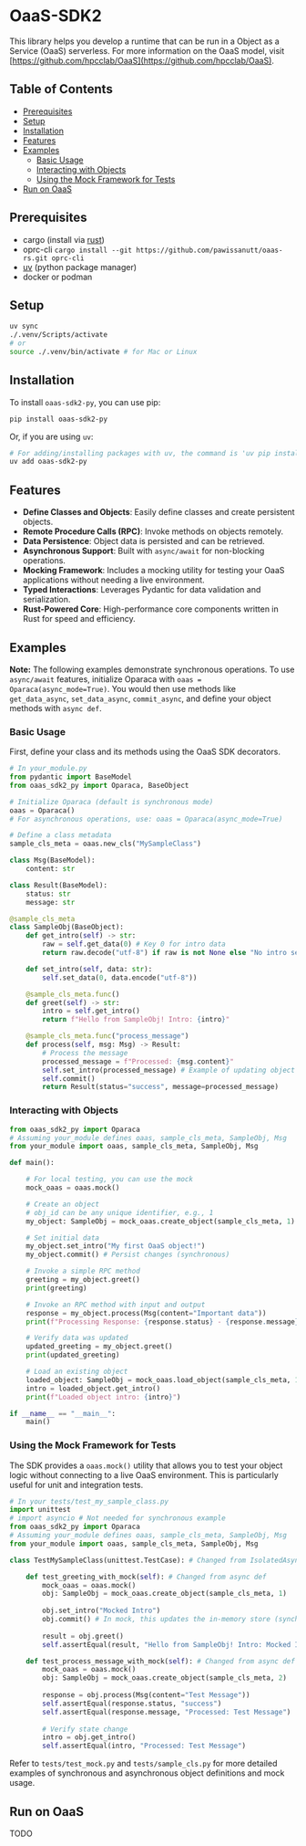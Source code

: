 # OaaS-SDK2

This library helps you develop a runtime that can be run in a  Object as a Service (OaaS) serverless. For more information on the OaaS model, visit [https://github.com/hpcclab/OaaS](https://github.com/hpcclab/OaaS).

## Table of Contents
- [Prerequisites](#prerequisites)
- [Setup](#setup)
- [Installation](#installation)
- [Features](#features)
- [Examples](#examples)
  - [Basic Usage](#basic-usage)
  - [Interacting with Objects](#interacting-with-objects)
  - [Using the Mock Framework for Tests](#using-the-mock-framework-for-tests)
- [Run on OaaS](#run-on-oaas)

## Prerequisites
- cargo (install via [rust](https://rustup.rs/))
- oprc-cli `cargo install --git https://github.com/pawissanutt/oaas-rs.git oprc-cli`
- [uv](https://github.com/astral-sh/uv) (python package manager)
- docker or podman

## Setup

```bash
uv sync
./.venv/Scripts/activate
# or
source ./.venv/bin/activate # for Mac or Linux 
```

## Installation

To install `oaas-sdk2-py`, you can use pip:

```bash
pip install oaas-sdk2-py
```
Or, if you are using `uv`:
```bash
# For adding/installing packages with uv, the command is 'uv pip install'
uv add oaas-sdk2-py
```

## Features

- **Define Classes and Objects**: Easily define classes and create persistent objects.
- **Remote Procedure Calls (RPC)**: Invoke methods on objects remotely.
- **Data Persistence**: Object data is persisted and can be retrieved.
- **Asynchronous Support**: Built with `async/await` for non-blocking operations.
- **Mocking Framework**: Includes a mocking utility for testing your OaaS applications without needing a live environment.
- **Typed Interactions**: Leverages Pydantic for data validation and serialization.
- **Rust-Powered Core**: High-performance core components written in Rust for speed and efficiency.


## Examples

**Note:** The following examples demonstrate synchronous operations. To use `async/await` features, initialize Oparaca with `oaas = Oparaca(async_mode=True)`. You would then use methods like `get_data_async`, `set_data_async`, `commit_async`, and define your object methods with `async def`.

### Basic Usage

First, define your class and its methods using the OaaS SDK decorators.

```python
# In your_module.py
from pydantic import BaseModel
from oaas_sdk2_py import Oparaca, BaseObject

# Initialize Oparaca (default is synchronous mode)
oaas = Oparaca()
# For asynchronous operations, use: oaas = Oparaca(async_mode=True)

# Define a class metadata
sample_cls_meta = oaas.new_cls("MySampleClass")

class Msg(BaseModel):
    content: str

class Result(BaseModel):
    status: str
    message: str

@sample_cls_meta
class SampleObj(BaseObject):
    def get_intro(self) -> str:
        raw = self.get_data(0) # Key 0 for intro data
        return raw.decode("utf-8") if raw is not None else "No intro set."

    def set_intro(self, data: str):
        self.set_data(0, data.encode("utf-8"))

    @sample_cls_meta.func()
    def greet(self) -> str:
        intro = self.get_intro()
        return f"Hello from SampleObj! Intro: {intro}"

    @sample_cls_meta.func("process_message")
    def process(self, msg: Msg) -> Result:
        # Process the message
        processed_message = f"Processed: {msg.content}"
        self.set_intro(processed_message) # Example of updating object state
        self.commit()
        return Result(status="success", message=processed_message)

```

### Interacting with Objects

```python
from oaas_sdk2_py import Oparaca
# Assuming your_module defines oaas, sample_cls_meta, SampleObj, Msg
from your_module import oaas, sample_cls_meta, SampleObj, Msg 

def main(): 

    # For local testing, you can use the mock
    mock_oaas = oaas.mock()

    # Create an object
    # obj_id can be any unique identifier, e.g., 1
    my_object: SampleObj = mock_oaas.create_object(sample_cls_meta, 1)

    # Set initial data
    my_object.set_intro("My first OaaS object!")
    my_object.commit() # Persist changes (synchronous)

    # Invoke a simple RPC method
    greeting = my_object.greet()
    print(greeting)

    # Invoke an RPC method with input and output
    response = my_object.process(Msg(content="Important data"))
    print(f"Processing Response: {response.status} - {response.message}")

    # Verify data was updated
    updated_greeting = my_object.greet()
    print(updated_greeting)

    # Load an existing object
    loaded_object: SampleObj = mock_oaas.load_object(sample_cls_meta, 1)
    intro = loaded_object.get_intro()
    print(f"Loaded object intro: {intro}")

if __name__ == "__main__":
    main()
```

### Using the Mock Framework for Tests

The SDK provides a `oaas.mock()` utility that allows you to test your object logic without connecting to a live OaaS environment. This is particularly useful for unit and integration tests.

```python
# In your tests/test_my_sample_class.py
import unittest
# import asyncio # Not needed for synchronous example
from oaas_sdk2_py import Oparaca
# Assuming your_module defines oaas, sample_cls_meta, SampleObj, Msg
from your_module import oaas, sample_cls_meta, SampleObj, Msg

class TestMySampleClass(unittest.TestCase): # Changed from IsolatedAsyncioTestCase

    def test_greeting_with_mock(self): # Changed from async def
        mock_oaas = oaas.mock()
        obj: SampleObj = mock_oaas.create_object(sample_cls_meta, 1)
        
        obj.set_intro("Mocked Intro")
        obj.commit() # In mock, this updates the in-memory store (synchronous)
        
        result = obj.greet()
        self.assertEqual(result, "Hello from SampleObj! Intro: Mocked Intro")

    def test_process_message_with_mock(self): # Changed from async def
        mock_oaas = oaas.mock()
        obj: SampleObj = mock_oaas.create_object(sample_cls_meta, 2)
        
        response = obj.process(Msg(content="Test Message"))
        self.assertEqual(response.status, "success")
        self.assertEqual(response.message, "Processed: Test Message")
        
        # Verify state change
        intro = obj.get_intro()
        self.assertEqual(intro, "Processed: Test Message")

```

Refer to `tests/test_mock.py` and `tests/sample_cls.py` for more detailed examples of synchronous and asynchronous object definitions and mock usage.

## Run on OaaS

TODO

<!-- ## Run Example with Docker Compose

```bash
docker compose up -d --build
# invoke new function of 'example.hello' class
echo "{}" | oprc-cli i -g http://localhost:10002 example.hello 0 new -p -
``` -->
